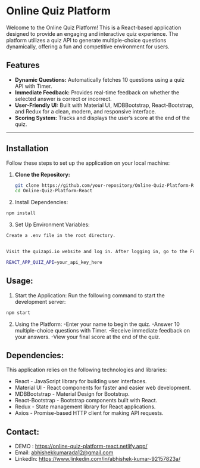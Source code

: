 # Online Quiz Platform  

Welcome to the Online Quiz Platform! This is a React-based application designed to provide an engaging and interactive quiz experience. The platform utilizes a quiz API to generate multiple-choice questions dynamically, offering a fun and competitive environment for users.  

## Features  
- **Dynamic Questions:** Automatically fetches 10 questions using a quiz API with Timer.  
- **Immediate Feedback:** Provides real-time feedback on whether the selected answer is correct or incorrect.  
- **User-Friendly UI:** Built with Material UI, MDBBootstrap, React-Bootstrap, and Redux for a clean, modern, and responsive interface.  
- **Scoring System:** Tracks and displays the user’s score at the end of the quiz.  

---

## Installation  

Follow these steps to set up the application on your local machine:  

1. **Clone the Repository:**  
   ```bash
   git clone https://github.com/your-repository/Online-Quiz-Platform-React.git
   cd Online-Quiz-Platform-React
2. Install Dependencies:
```bash
npm install
```
3. Set Up Environment Variables:
```bash
Create a .env file in the root directory.


Visit the quizapi.io website and log in. After logging in, go to the Free API section. The website will automatically generate an API key for you. Copy the key and paste it into the .env file like this:

REACT_APP_QUIZ_API=your_api_key_here 
```

## Usage:
1. Start the Application:
Run the following command to start the development server:
```bash
npm start
```
2. Using the Platform:
-Enter your name to begin the quiz.
-Answer 10 multiple-choice questions with Timer.
-Receive immediate feedback on your answers.
-View your final score at the end of the quiz.

## Dependencies:
This application relies on the following technologies and libraries:

- React - JavaScript library for building user interfaces.
- Material UI - React components for faster and easier web development.
- MDBBootstrap - Material Design for Bootstrap.
- React-Bootstrap - Bootstrap components built with React.
- Redux - State management library for React applications.
- Axios - Promise-based HTTP client for making API requests.


## Contact:

- DEMO : https://online-quiz-platform-react.netlify.app/
- Email: abhishekkumarada12@gmail.com
- LinkedIn: https://www.linkedin.com/in/abhishek-kumar-92157823a/
